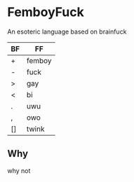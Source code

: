 # FemboyFuck

An esoteric language based on brainfuck

| BF | FF     |
|----|--------|
| +  | femboy |
| -  | fuck   |
| >  | gay    |
| <  | bi     |
| .  | uwu    |
| ,  | owo    |
| [] | twink  |

## Why
why not